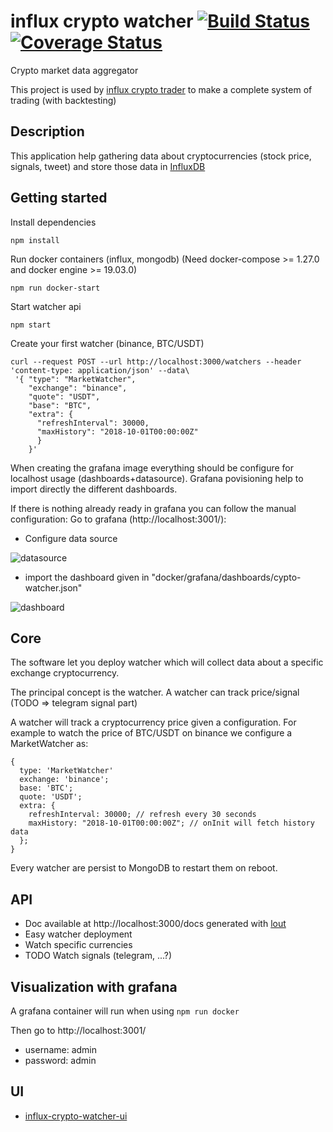 # influx crypto watcher [![Build Status](https://travis-ci.org/clementpl/influx-crypto-watcher.svg?branch=master)](https://travis-ci.org/clementpl/influx-crypto-watcher) [![Coverage Status](https://coveralls.io/repos/github/clementpl/influx-crypto-watcher/badge.svg?branch=master)](https://coveralls.io/github/clementpl/influx-crypto-watcher?branch=master)

Crypto market data aggregator

This project is used by [influx crypto trader](https://github.com/clementpl/influx-crypto-trader) to make a complete system of trading (with backtesting)

## Description

This application help gathering data about cryptocurrencies (stock price, signals, tweet) and store those data in [InfluxDB](https://github.com/influxdata/influxdb)

## Getting started

Install dependencies

`npm install`

Run docker containers (influx, mongodb) (Need docker-compose >= 1.27.0 and docker engine >= 19.03.0)

`npm run docker-start`

Start watcher api

`npm start`

Create your first watcher (binance, BTC/USDT)

```
curl --request POST --url http://localhost:3000/watchers --header 'content-type: application/json' --data\
 '{ "type": "MarketWatcher",
    "exchange": "binance",
    "quote": "USDT",
    "base": "BTC",
    "extra": {
      "refreshInterval": 30000,
      "maxHistory": "2018-10-01T00:00:00Z"
      }
    }'
```

When creating the grafana image everything should be configure for localhost usage (dashboards+datasource).
Grafana povisioning help to import directly the different dashboards.

If there is nothing already ready in grafana you can follow the manual configuration:
Go to grafana (http://localhost:3001/):

- Configure data source

![datasource](/docker/grafana/images/data-source-conf-example.png)

- import the dashboard given in "docker/grafana/dashboards/cypto-watcher.json"

![dashboard](/docker/grafana/images/screen.png)

## Core

The software let you deploy watcher which will collect data about a specific exchange cryptocurrency.

The principal concept is the watcher.
A watcher can track price/signal (TODO => telegram signal part)

A watcher will track a cryptocurrency price given a configuration.
For example to watch the price of BTC/USDT on binance we configure a MarketWatcher as:

```
{
  type: 'MarketWatcher'
  exchange: 'binance';
  base: 'BTC';
  quote: 'USDT';
  extra: {
    refreshInterval: 30000; // refresh every 30 seconds
    maxHistory: "2018-10-01T00:00:00Z"; // onInit will fetch history data
  };
}
```

Every watcher are persist to MongoDB to restart them on reboot.

## API

- Doc available at http://localhost:3000/docs generated with [lout](https://github.com/hapijs/lout)
- Easy watcher deployment
- Watch specific currencies
- TODO Watch signals (telegram, ...?)

## Visualization with grafana

A grafana container will run when using `npm run docker`

Then go to http://localhost:3001/

- username: admin
- password: admin

## UI

- [influx-crypto-watcher-ui](https://github.com/clementpl/influx-crypto-watcher-ui)
